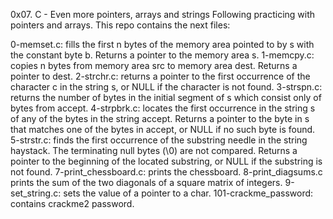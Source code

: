 0x07. C - Even more pointers, arrays and strings
Following practicing with pointers and arrays. This repo contains the next files:

0-memset.c: fills the first n bytes of the memory area pointed to by s with the constant byte b. Returns a pointer to the memory area s.
1-memcpy.c: copies n bytes from memory area src to memory area dest. Returns a pointer to dest.
2-strchr.c: returns a pointer to the first occurrence of the character c in the string s, or NULL if the character is not found.
3-strspn.c: returns the number of bytes in the initial segment of s which consist only of bytes from accept.
4-strpbrk.c: locates the first occurrence in the string s of any of the bytes in the string accept. Returns a pointer to the byte in s that matches one of the bytes in accept, or NULL if no such byte is found.
5-strstr.c: finds the first occurrence of the substring needle in the string haystack. The terminating null bytes (\0) are not compared. Returns a pointer to the beginning of the located substring, or NULL if the substring is not found.
7-print_chessboard.c: prints the chessboard.
8-print_diagsums.c prints the sum of the two diagonals of a square matrix of integers.
9-set_string.c: sets the value of a pointer to a char.
101-crackme_password: contains crackme2 password.

